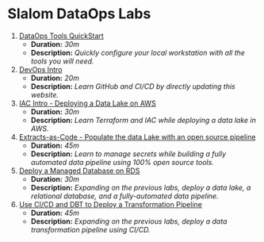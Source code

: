 # Slalom DataOps Labs

1. [DataOps Tools QuickStart](../setup.html)
   * **Duration:** _30m_
   * **Description:** _Quickly configure your local workstation with all the tools you will need._
2. [DevOps Intro](./intro.md)
   * **Duration:** _20m_
   * **Description:** _Learn GitHub and CI/CD by directly updating this website._
3. [IAC Intro - Deploying a Data Lake on AWS](./data-lake.md)
   * **Duration:** _30m_
   * **Description:** _Learn Terraform and IAC while deploying a data lake in AWS._
4. [Extracts-as-Code - Populate the data Lake with an open source pipeline](./extracts-as-code.md)
   * **Duration:** _45m_
   * **Description:** _Learn to manage secrets while building a fully automated data pipeline using 100% open source tools._
5. [Deploy a Managed Database on RDS](./rds-database.md)
   * **Duration:** _30m_
   * **Description:** _Expanding on the previous labs, deploy a data lake, a relational database, and a fully-automated data pipeline._
6. [Use CI/CD and DBT to Deploy a Transformation Pipeline](./dbt-transforms.md)
   * **Duration:** _45m_
   * **Description:** _Expanding on the previous labs, deploy a data transformation pipeline using CI/CD._
